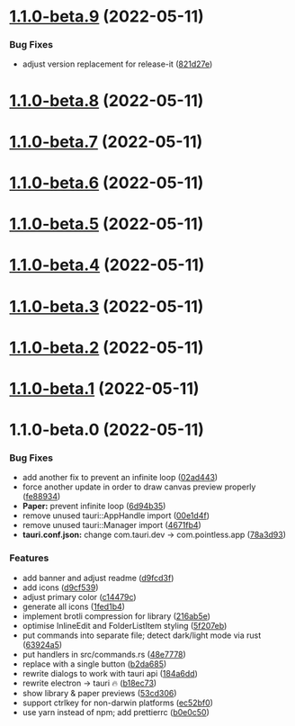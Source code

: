 # [1.1.0-beta.9](https://github.com/kkoomen/pointless/compare/v1.1.0-beta.8...v1.1.0-beta.9) (2022-05-11)

### Bug Fixes

- adjust version replacement for release-it ([821d27e](https://github.com/kkoomen/pointless/commit/821d27ea5d549ceb933cb01f0efa5a4f6e155467))

# [1.1.0-beta.8](https://github.com/kkoomen/pointless/compare/v1.1.0-beta.7...v1.1.0-beta.8) (2022-05-11)

# [1.1.0-beta.7](https://github.com/kkoomen/pointless/compare/v1.1.0-beta.6...v1.1.0-beta.7) (2022-05-11)

# [1.1.0-beta.6](https://github.com/kkoomen/pointless/compare/v1.1.0-beta.5...v1.1.0-beta.6) (2022-05-11)

# [1.1.0-beta.5](https://github.com/kkoomen/pointless/compare/v1.1.0-beta.4...v1.1.0-beta.5) (2022-05-11)

# [1.1.0-beta.4](https://github.com/kkoomen/pointless/compare/v1.1.0-beta.3...v1.1.0-beta.4) (2022-05-11)

# [1.1.0-beta.3](https://github.com/kkoomen/pointless/compare/v1.1.0-beta.2...v1.1.0-beta.3) (2022-05-11)

# [1.1.0-beta.2](https://github.com/kkoomen/pointless/compare/v1.1.0-beta.1...v1.1.0-beta.2) (2022-05-11)

# [1.1.0-beta.1](https://github.com/kkoomen/pointless/compare/v1.1.0-beta.0...v1.1.0-beta.1) (2022-05-11)

# 1.1.0-beta.0 (2022-05-11)

### Bug Fixes

- add another fix to prevent an infinite loop ([02ad443](https://github.com/kkoomen/pointless/commit/02ad4436ba967909eb4be0c571dc6bd6d21fcba2))
- force another update in order to draw canvas preview properly ([fe88934](https://github.com/kkoomen/pointless/commit/fe88934ba1cf5f729ca1412dd27d70a81cf76785))
- **Paper:** prevent infinite loop ([6d94b35](https://github.com/kkoomen/pointless/commit/6d94b3544a301365d26f7bdd46bae3c41968c708))
- remove unused tauri::AppHandle import ([00e1d4f](https://github.com/kkoomen/pointless/commit/00e1d4fc2b4c3c29c1f11a879fafeaf5415b92bb))
- remove unused tauri::Manager import ([4671fb4](https://github.com/kkoomen/pointless/commit/4671fb425c4515db67020c13cb9f96a476bb66cc))
- **tauri.conf.json:** change com.tauri.dev -> com.pointless.app ([78a3d93](https://github.com/kkoomen/pointless/commit/78a3d93734e08141d91d693b6d7c059c75551fd3))

### Features

- add banner and adjust readme ([d9fcd3f](https://github.com/kkoomen/pointless/commit/d9fcd3fbbbd2a482460873f5bf662a11b6fdcac4))
- add icons ([d9cf539](https://github.com/kkoomen/pointless/commit/d9cf539a853cd54e2215664c95e3c1586aa0fe24))
- adjust primary color ([c14479c](https://github.com/kkoomen/pointless/commit/c14479caf701d390b8f2498f3a7ad78a0f88e972))
- generate all icons ([1fed1b4](https://github.com/kkoomen/pointless/commit/1fed1b4978b2ea903f8661ce17972e521b4b00dc))
- implement brotli compression for library ([216ab5e](https://github.com/kkoomen/pointless/commit/216ab5e32fcba6f064408a8410ef270443f27278))
- optimise InlineEdit and FolderListItem styling ([5f207eb](https://github.com/kkoomen/pointless/commit/5f207ebd0647d4d8e037f4a58fd323305c086d76))
- put commands into separate file; detect dark/light mode via rust ([63924a5](https://github.com/kkoomen/pointless/commit/63924a5f1f96cc3f04f186a96911e9840f5ccaa6))
- put handlers in src/commands.rs ([48e7778](https://github.com/kkoomen/pointless/commit/48e7778ebf729db5cac1357bd132f5d570461812))
- replace with a single button ([b2da685](https://github.com/kkoomen/pointless/commit/b2da6854c83c36ef426c206250c7818c5cd0c50c))
- rewrite dialogs to work with tauri api ([184a6dd](https://github.com/kkoomen/pointless/commit/184a6dd193193b5d19e871652af2729b9e80009c))
- rewrite electron -> tauri :fire: ([b18ec73](https://github.com/kkoomen/pointless/commit/b18ec732ab50d1ed2b0c398aad9673bc6c1f5d6b))
- show library & paper previews ([53cd306](https://github.com/kkoomen/pointless/commit/53cd30600a748017b05f905662c94e1db17c15b9))
- support ctrlkey for non-darwin platforms ([ec52bf0](https://github.com/kkoomen/pointless/commit/ec52bf06ad8e4ef9fa534db35513f0a50df3129e))
- use yarn instead of npm; add prettierrc ([b0e0c50](https://github.com/kkoomen/pointless/commit/b0e0c505c80d06e08e436c61c5e016fab34a067d))
